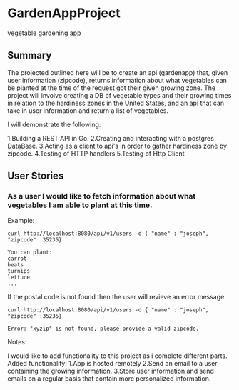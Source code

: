 # GardenAppProject
vegetable gardening app

## Summary
The projected outlined here will be to create an api (gardenapp) that, given user information (zipcode), returns information about what vegetables can be planted at the time of the request got their given growing zone. The project will involve creating a DB of vegetable types and their growing times in relation to the hardiness zones in the United States, and an api that can take in user information and return a list of vegetables.

I will demonstrate the following:

1.Building a REST API in Go.
2.Creating and interacting with a postgres DataBase.
3.Acting as a client to api's in order to gather hardiness zone by zipcode.
4.Testing of HTTP handlers
5.Testing of Http Client

## User Stories

### As a user I would like to fetch information about what vegetables I am able to plant at this time.

Example:

    curl http://localhost:8080/api/v1/users -d { "name" : "joseph", "zipcode" :35235}

    You can plant:
    carrot
    beats
    turnips
    lettuce
    ...
    
If the postal code is not found then the user will revieve an error message.

    curl http://localhost:8080/api/v1/users -d { "name" : "joseph", "zipcode" :35235}
    
    Error: "xyzip" is not found, please provide a valid zipcode.
    
    
Notes:

I would like to add functionality to this project as i complete different parts. 
Added functionality:
1.App is hosted remotely
2.Send an email to a user containing the growing information.
3.Store user information and send emails on a regular basis that contain more personalized information.

    
    
       

